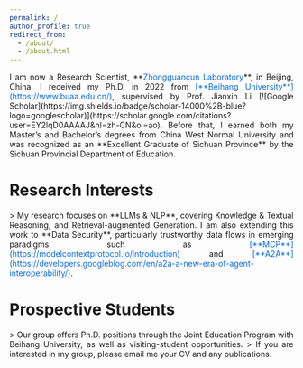 ```yaml
---
permalink: /
author_profile: true
redirect_from: 
  - /about/
  - /about.html
---
```


<div style="text-align: justify;">
I am now a Research Scientist, **<span style="color:#0969da;">Zhongguancun Laboratory</span>**, in Beijing, China. I received my Ph.D. in 2022 from <span style="color:#0969da;">[**Beihang University**](https://www.buaa.edu.cn/)</span>, supervised by Prof. Jianxin Li [![Google Scholar](https://img.shields.io/badge/scholar-14000%2B-blue?logo=googlescholar)](https://scholar.google.com/citations?user=EY2lqD0AAAAJ&hl=zh-CN&oi=ao). Before that, I earned both my Master’s and Bachelor’s degrees from China West Normal University and was recognized as an **Excellent Graduate of Sichuan Province** by the Sichuan Provincial Department of Education.
</div>


# Research Interests
<div style="text-align: justify;">
> My research focuses on **LLMs & NLP**, covering  Knowledge & Textual Reasoning, and Retrieval-augmented Generation. I am also extending this work to **Data Security**, particularly trustworthy data flows in emerging paradigms such as <span style="color:#0969da;">[**MCP**](https://modelcontextprotocol.io/introduction)</span> and <span style="color:#0969da;">[**A2A**](https://developers.googleblog.com/en/a2a-a-new-era-of-agent-interoperability/)</span>.
</div>

# Prospective Students
<div style="text-align: justify;">
> Our group offers Ph.D. positions through the Joint Education Program with Beihang University, as well as visiting-student opportunities.  
> If you are interested in my group, please email me your CV and any publications.
</div>
